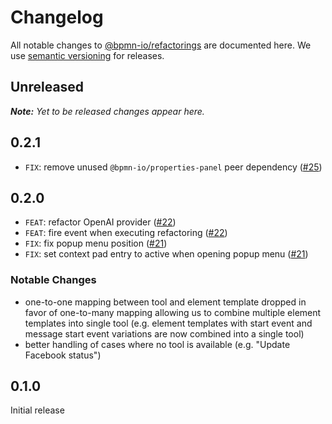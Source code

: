 # Changelog

All notable changes to [@bpmn-io/refactorings](https://github.com/bpmn-io/refactorings) are documented here. We use [semantic versioning](http://semver.org/) for releases.

## Unreleased

___Note:__ Yet to be released changes appear here._

## 0.2.1

* `FIX`: remove unused `@bpmn-io/properties-panel` peer dependency ([#25](https://github.com/bpmn-io/refactorings/pull/25))

## 0.2.0

* `FEAT`: refactor OpenAI provider ([#22](https://github.com/bpmn-io/refactorings/pull/22))
* `FEAT`: fire event when executing refactoring ([#22](https://github.com/bpmn-io/refactorings/pull/22))
* `FIX`: fix popup menu position ([#21](https://github.com/bpmn-io/refactorings/pull/21))
* `FIX`: set context pad entry to active when opening popup menu ([#21](https://github.com/bpmn-io/refactorings/pull/21))

### Notable Changes

* one-to-one mapping between tool and element template dropped in favor of one-to-many mapping allowing us to combine multiple element templates into single tool (e.g. element templates with start event and message start event variations are now combined into a single tool)
* better handling of cases where no tool is available (e.g. "Update Facebook status")

## 0.1.0

Initial release